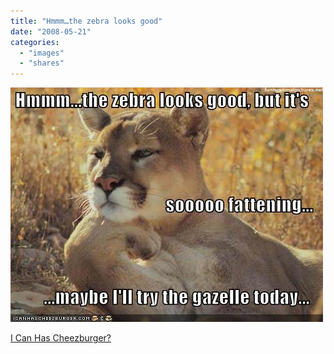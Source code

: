 ```yaml
---
title: "Hmmm…the zebra looks good"
date: "2008-05-21"
categories: 
  - "images"
  - "shares"
---
```


![](images/4wnP83SaF99g6frii9SLCjwT_500.jpg)

[I Can Has Cheezburger?](http://icanhascheezburger.com/2008/05/20/funny-pictures-sooooo-fattening-maybe-ill-try-the-gazelle-today/)
